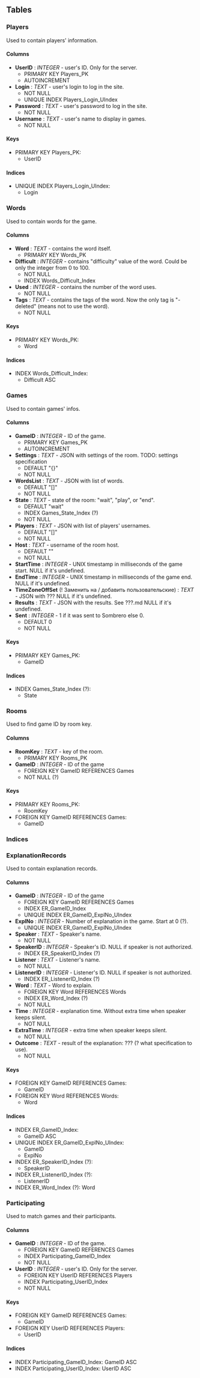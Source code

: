 ## Tables
### Players
Used to contain players' information.

#### Columns
- **UserID** : *INTEGER* - user's ID. Only for the server.
    - PRIMARY KEY Players_PK
    - AUTOINCREMENT
- **Login** : *TEXT* - user's login to log in the site.
    - NOT NULL
    - UNIQUE INDEX Players_Login_UIndex
- **Password** : *TEXT* - user's password to log in the site.
    - NOT NULL
- **Username** : *TEXT* - user's name to display in games.
    - NOT NULL

#### Keys
- PRIMARY KEY Players_PK:
    - UserID

#### Indices
- UNIQUE INDEX Players_Login_UIndex:
    - Login

### Words
Used to contain words for the game.

#### Columns
- **Word** : *TEXT* - contains the word itself.
    - PRIMARY KEY Words_PK
- **Difficult** : *INTEGER* - contains "difficulty" value of the word. Could be only the integer from 0 to 100.
    - NOT NULL
    - INDEX Words_Difficult_Index
- **Used** : *INTEGER* - contains the number of the word uses.
    - NOT NULL
- **Tags** : *TEXT* - contains the tags of the word. Now the only tag is "-deleted" (means not to use the word).
    - NOT NULL

#### Keys
- PRIMARY KEY Words_PK:
    - Word

#### Indices
- INDEX Words_Difficult_Index:
    - Difficult ASC

### Games
Used to contain games' infos.

#### Columns
- **GameID** : *INTEGER* - ID of the game.
    - PRIMARY KEY Games_PK
    - AUTOINCREMENT
- **Settings** : *TEXT* - JSON with settings of the room. TODO: settings specification
    - DEFAULT "{}"
    - NOT NULL
- **WordsList** : *TEXT* - JSON with list of words.
    - DEFAULT "[]"
    - NOT NULL
- **State** : *TEXT* - state of the room: "wait", "play", or "end".
    - DEFAULT "wait"
    - INDEX Games_State_Index (?)
    - NOT NULL
- **Players** : *TEXT* - JSON with list of players' usernames.
    - DEFAULT "[]"
    - NOT NULL
- **Host** : *TEXT* - username of the room host.
    - DEFAULT ""
    - NOT NULL
- **StartTime** : *INTEGER* - UNIX timestamp in milliseconds of the game start. NULL if it's undefined.
- **EndTime** : *INTEGER* - UNIX timestamp in milliseconds of the game end. NULL if it's undefined.
- **TimeZoneOffSet** (! Заменить на / добавить пользовательские) : *TEXT* - JSON with ??? NULL if it's undefined.
- **Results** : *TEXT* - JSON with the results. See ???.md NULL if it's undefined.
- **Sent** : *INTEGER* - 1 if it was sent to Sombrero else 0.
    - DEFAULT 0
    - NOT NULL

#### Keys
- PRIMARY KEY Games_PK:
    - GameID

#### Indices
- INDEX Games_State_Index (?):
    - State
    
### Rooms
Used to find game ID by room key.

#### Columns
- **RoomKey** : *TEXT* - key of the room.
    - PRIMARY KEY Rooms_PK
- **GameID** : *INTEGER* - ID of the game
    - FOREIGN KEY GameID REFERENCES Games
    - NOT NULL (?)

#### Keys
- PRIMARY KEY Rooms_PK:
    - RoomKey
- FOREIGN KEY GameID REFERENCES Games:
    - GameID

### Indices

### ExplanationRecords
Used to contain explanation records.

#### Columns
- **GameID** : *INTEGER* - ID of the game
    - FOREIGN KEY GameID REFERENCES Games
    - INDEX ER_GameID_Index
    - UNIQUE INDEX ER_GameID_ExplNo_UIndex
- **ExplNo** : *INTEGER* - Number of explanation in the game. Start at 0 (?).
    - UNIQUE INDEX ER_GameID_ExplNo_UIndex
- **Speaker** : *TEXT* - Speaker's name.
    - NOT NULL
- **SpeakerID** : *INTEGER* - Speaker's ID. NULL if speaker is not authorized.
    - INDEX ER_SpeakerID_Index (?)
- **Listener** : *TEXT* - Listener's name.
    - NOT NULL
- **ListenerID** : *INTEGER* - Listener's ID. NULL if speaker is not authorized.
    - INDEX ER_ListenerID_Index (?)
- **Word** : *TEXT* - Word to explain.
    - FOREIGN KEY Word REFERENCES Words
    - INDEX ER_Word_Index (?)
    - NOT NULL
- **Time** : *INTEGER* - explanation time. Without extra time when speaker keeps silent.
    - NOT NULL
- **ExtraTime** : *INTEGER* - extra time when speaker keeps silent.
    - NOT NULL
- **Outcome** : *TEXT* - result of the explanation: ??? (? what specification to use).
    - NOT NULL

#### Keys
- FOREIGN KEY GameID REFERENCES Games:
    - GameID
- FOREIGN KEY Word REFERENCES Words:
    - Word

#### Indices
- INDEX ER_GameID_Index:
    - GameID ASC
- UNIQUE INDEX ER_GameID_ExplNo_UIndex:
    - GameID
    - ExplNo
- INDEX ER_SpeakerID_Index (?):
    - SpeakerID
- INDEX ER_ListenerID_Index (?):
    - ListenerID
- INDEX ER_Word_Index (?):
    Word

### Participating
Used to match games and their participants.

#### Columns
- **GameID** : *INTEGER* - ID of the game.
    - FOREIGN KEY GameID REFERENCES Games
    - INDEX Participating_GameID_Index
    - NOT NULL
- **UserID** : *INTEGER* - user's ID. Only for the server.
    - FOREIGN KEY UserID REFERENCES Players
    - INDEX Participating_UserID_Index
    - NOT NULL

#### Keys
- FOREIGN KEY GameID REFERENCES Games:
    - GameID
- FOREIGN KEY UserID REFERENCES Players:
    - UserID

#### Indices
- INDEX Participating_GameID_Index:
    GameID ASC
- INDEX Participating_UserID_Index:
    UserID ASC
